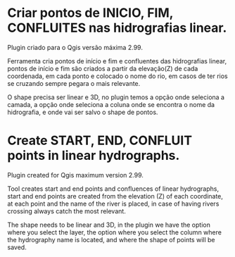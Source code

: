 <h1>Criar pontos de INICIO, FIM, CONFLUITES nas hidrografias linear.</h1>
<p>Plugin criado para o Qgis versão máxima 2.99.</p>
<p>Ferramenta cria pontos de início e fim e confluentes das hidrografias linear, pontos de início e fim são criados a partir da elevação(Z) de cada coordenada, em cada ponto e colocado o nome do rio, em casos de ter rios se cruzando sempre pegara o mais relevante.</p>
<p>O shape precisa ser linear e 3D, no plugin temos a opção onde seleciona a camada, a opção onde seleciona a coluna onde se encontra o nome da hidrografia, e onde vai ser salvo o shape de pontos.</p>

<h1>Create START, END, CONFLUIT points in linear hydrographs.</h1>
<p>Plugin created for Qgis maximum version 2.99.</p>
<p>Tool creates start and end points and confluences of linear hydrographs, start and end points are created from the elevation (Z) of each coordinate, at each point and the name of the river is placed, in case of having rivers crossing always catch the most relevant.</p>
<p>The shape needs to be linear and 3D, in the plugin we have the option where you select the layer, the option where you select the column where the hydrography name is located, and where the shape of points will be saved.</p>
